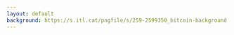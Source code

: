 ```yaml
---
layout: default
background: https://s.itl.cat/pngfile/s/259-2599350_bitcoin-background.png 
---
```



